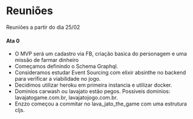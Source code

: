 # Reuniões

Reuniões a partir do dia 25/02

#### Ata 0
- O MVP será um cadastro via FB, criação basica do personagem e uma missão de farmar dinheiro
- Começamos definindo o Schema Graphql.
- Consideramos estudar Event Sourcing com elixir absinthe no backend para verificar a viabilidade no jogo.
- Decidimos utilizar heroku em primeira instancia e utilizar docker.
- Dominios carwash ou lavajato estão pegos. Possiveis dominios: lavajatogame.com.br, lavajatojogo.com.br.
- Enzzo começou a commitar no lava_jato_the_game com uma estrutura cljs.
